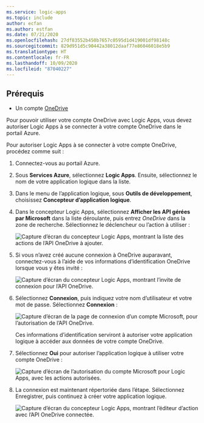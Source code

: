 ```yaml
---
ms.service: logic-apps
ms.topic: include
author: ecfan
ms.author: estfan
ms.date: 07/21/2020
ms.openlocfilehash: 27df83552b450b7657c0595d1d419001df98148c
ms.sourcegitcommit: 829d951d5c90442a38012daaf77e86046018e5b9
ms.translationtype: HT
ms.contentlocale: fr-FR
ms.lasthandoff: 10/09/2020
ms.locfileid: "87040227"
---
```

## <a name="prerequisites"></a>Prérequis

* Un compte [OneDrive](https://www.microsoft.com/store/apps/onedrive/9wzdncrfj1p3) 

Pour pouvoir utiliser votre compte OneDrive avec Logic Apps, vous devez autoriser Logic Apps à se connecter à votre compte OneDrive dans le portail Azure.

Pour autoriser Logic Apps à se connecter à votre compte OneDrive, procédez comme suit :  

1. Connectez-vous au portail Azure. 

1. Sous **Services Azure**, sélectionnez **Logic Apps**. Ensuite, sélectionnez le nom de votre application logique dans la liste.

1. Dans le menu de l’application logique, sous **Outils de développement**, choisissez **Concepteur d’application logique**.

1. Dans le concepteur Logic Apps, sélectionnez **Afficher les API gérées par Microsoft** dans la liste déroulante, puis entrez *OneDrive* dans la zone de recherche. Sélectionnez le déclencheur ou l’action à utiliser :

   ![Capture d’écran du concepteur Logic Apps, montrant la liste des actions de l’API OneDrive à ajouter.](./media/connectors-create-api-onedrive/onedrive-1.png)

2. Si vous n’avez créé aucune connexion à OneDrive auparavant, connectez-vous à l’aide de vos informations d’identification OneDrive lorsque vous y êtes invité :  

   ![Capture d’écran du concepteur Logic Apps, montrant l’invite de connexion pour l’API OneDrive.](./media/connectors-create-api-onedrive/onedrive-2.png)

3. Sélectionnez **Connexion**, puis indiquez votre nom d’utilisateur et votre mot de passe. Sélectionnez **Connexion** : 

   ![Capture d’écran de la page de connexion d’un compte Microsoft, pour l’autorisation de l’API OneDrive.](./media/connectors-create-api-onedrive/onedrive-3.png)   

    Ces informations d’identification serviront à autoriser votre application logique à accéder aux données de votre compte OneDrive. 

4. Sélectionnez **Oui** pour autoriser l’application logique à utiliser votre compte OneDrive :  

   ![Capture d’écran de l’autorisation du compte Microsoft pour Logic Apps, avec les actions autorisées.](./media/connectors-create-api-onedrive/onedrive-4.png)   
   
5. La connexion est maintenant répertoriée dans l’étape. Sélectionnez Enregistrer, puis continuez à créer votre application logique. 

   ![Capture d’écran du concepteur Logic Apps, montrant l’éditeur d’action avec l’API OneDrive connectée.](./media/connectors-create-api-onedrive/onedrive-5.png)
